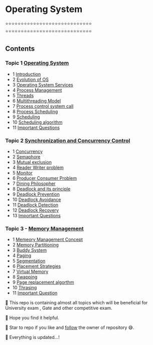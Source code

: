 # Operating System

⭐⭐⭐⭐⭐⭐⭐⭐⭐⭐⭐⭐⭐⭐⭐⭐⭐⭐⭐⭐⭐⭐⭐⭐⭐⭐⭐⭐
⭐⭐⭐⭐⭐⭐⭐⭐⭐⭐⭐⭐⭐⭐⭐⭐⭐⭐⭐⭐⭐⭐⭐⭐⭐⭐⭐⭐
## Contents 
   ### Topic 1 [Operating System](https://github.com/prashantjagtap2909/OS/tree/main/Topics/Operating%20System)
   
   - 1 [Introduction](https://github.com/prashantjagtap2909/OS/blob/main/Topics/Operating%20System/01%20-%20Introduction.md)
   - 2 [Evolution of OS](https://github.com/prashantjagtap2909/OS/blob/main/Topics/Operating%20System/02%20-%20Evolution%20of%20OS.md)
   - 3 [Operating System Services](https://github.com/prashantjagtap2909/OS/blob/main/Topics/Operating%20System/03%20-%20Operating%20system%20services.md)
   - 4 [Process Management](https://github.com/prashantjagtap2909/OS/blob/main/Topics/Operating%20System/04%20-%20Process%20management.md)
   - 5 [Threads](https://github.com/prashantjagtap2909/OS/blob/main/Topics/Operating%20System/05%20-%20Threads.md)
   - 6 [Multithreading Model](https://github.com/prashantjagtap2909/OS/blob/main/Topics/Operating%20System/06%20-%20Multithreading%20model.md)
   - 7 [Process control system call](https://github.com/prashantjagtap2909/OS/blob/main/Topics/Operating%20System/07%20-%20Process%20control%20system%20call.md)
   - 8 [Process Scheduling](https://github.com/prashantjagtap2909/OS/blob/main/Topics/Operating%20System/08%20-%20Process%20scheduling.md)
   - 9 [Scheduling](https://github.com/prashantjagtap2909/OS/blob/main/Topics/Operating%20System/09%20-%20Scheduling.md)
   - 10 [Scheduling algorithm](https://github.com/prashantjagtap2909/OS/blob/main/Topics/Operating%20System/10%20-%20Scheduling%20algorithm.md)
   - 11 [Important Questions](https://github.com/prashantjagtap2909/OS/blob/main/Topics/Operating%20System/11%20-%20Imp%20questions.md)


  
  ### Topic 2 [Synchronization and Concurrency Control](https://github.com/prashantjagtap2909/OS/tree/main/Topics/Synchronization%20and%20Concurrency%20control)
  
   - 1 [Concurrency](https://github.com/prashantjagtap2909/OS/blob/main/Topics/Synchronization%20and%20Concurrency%20control/01%20-%20Concurrency.md)
   - 2 [Semaphore](https://github.com/prashantjagtap2909/OS/blob/main/Topics/Synchronization%20and%20Concurrency%20control/02%20-%20Semaphore.md)
   - 3 [Mutual exclusion](https://github.com/prashantjagtap2909/OS/blob/main/Topics/Synchronization%20and%20Concurrency%20control/03%20-%20Mutual%20Exclusion.md)
   - 4 [Reader Writer problem](https://github.com/prashantjagtap2909/OS/blob/main/Topics/Synchronization%20and%20Concurrency%20control/04%20-%20Reader%20writer%20problem.md)
   - 5 [Monitor](https://github.com/prashantjagtap2909/OS/blob/main/Topics/Synchronization%20and%20Concurrency%20control/05%20-%20Monitor.md)
   - 6 [Producer Consumer Problem](https://github.com/prashantjagtap2909/OS/blob/main/Topics/Synchronization%20and%20Concurrency%20control/06%20-%20Producer%20consumer%20problem.md)
   - 7 [Dining Philosopher](https://github.com/prashantjagtap2909/OS/blob/main/Topics/Synchronization%20and%20Concurrency%20control/07%20-%20Dining%20philosopher%20problem.md)
   - 8 [Deadlock and its principle](https://github.com/prashantjagtap2909/OS/blob/main/Topics/Synchronization%20and%20Concurrency%20control/08%20-%20Deadlock%20and%20its%20principle.md)
   - 9 [Deadlock Prevention](https://github.com/prashantjagtap2909/OS/blob/main/Topics/Synchronization%20and%20Concurrency%20control/09%20-%20Deadlock%20Prevention.md)
   - 10 [Deadlock Avoidance](https://github.com/prashantjagtap2909/OS/blob/main/Topics/Synchronization%20and%20Concurrency%20control/10%20-%20Deadlock%20Avoidance.md)
   - 11 [Deadlock Detection](https://github.com/prashantjagtap2909/OS/blob/main/Topics/Synchronization%20and%20Concurrency%20control/11%20-%20Deadlock%20Detection.md)
   - 12 [Deadlock Recovery](https://github.com/prashantjagtap2909/OS/blob/main/Topics/Synchronization%20and%20Concurrency%20control/12%20-%20Deadlock%20Recovery.md)
   - 13 [Important Questions](https://github.com/prashantjagtap2909/OS/blob/main/Topics/Synchronization%20and%20Concurrency%20control/13%20-%20Imp%20questions.md)
      
      
  ### Topic 3 - [Memory Management](https://github.com/prashantjagtap2909/OS/tree/main/Topics/Memory%20management)
  
   - 1 [Memeory Management Concept](https://github.com/prashantjagtap2909/OS/blob/main/Topics/Memory%20management/01%20-%20Memory%20management%20concept.md)
   - 2 [Memory Partitioning](https://github.com/prashantjagtap2909/OS/blob/main/Topics/Memory%20management/02%20-%20Memory%20Partitioning.md)
   - 3 [Buddy System](https://github.com/prashantjagtap2909/OS/blob/main/Topics/Memory%20management/03%20-%20Buddy%20System.md)
   - 4 [Paging](https://github.com/prashantjagtap2909/OS/blob/main/Topics/Memory%20management/04%20-%20Paging.md)
   - 5 [Segmentation](https://github.com/prashantjagtap2909/OS/blob/main/Topics/Memory%20management/05%20-%20Segmentation.md)
   - 6 [Placement Strategies](https://github.com/prashantjagtap2909/OS/blob/main/Topics/Memory%20management/06%20-%20Placement%20Strategies.md)
   - 7 [Virtual Memory](https://github.com/prashantjagtap2909/OS/blob/main/Topics/Memory%20management/07%20-%20Virtual%20Memory.md)
   - 8 [Swapping](https://github.com/prashantjagtap2909/OS/blob/main/Topics/Memory%20management/06%20-%20Placement%20Strategies.md)
   - 9 [Page replacement algorthm](https://github.com/prashantjagtap2909/OS/blob/main/Topics/Memory%20management/09%20-%20Page%20replacement%20algorithm.md)
   - 10 [Thrasing](https://github.com/prashantjagtap2909/OS/blob/main/Topics/Memory%20management/10%20-%20Thrashing.md)
   - 11 [Important Question](https://github.com/prashantjagtap2909/OS/blob/main/Topics/Memory%20management/11%20-%20Imp%20Questions.md)
      
      
 💎 This repo is containing almost all topics which will be beneficial for University exam , Gate and other competitive exam.

💎 Hope you find it helpful.

💎 Star to repo if you like and [follow](https://github.com/prashantjagtap2909) the owner of repository 😅.

💎 Everything is updated...!
